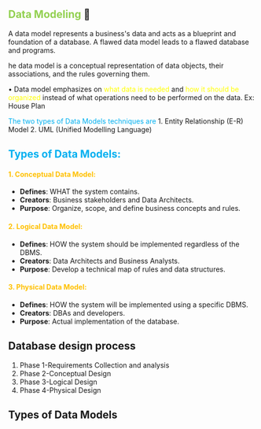 ## <font color="#92d050">Data Modeling</font>  🧬

A data model represents a business's data and acts as a blueprint and foundation of a database. A flawed data model leads to a flawed database and programs.

he data model is a conceptual representation of data objects, their associations, and the rules governing them.

• Data model emphasizes on <font color="#ffff00">what data is needed</font> and <font color="#ffff00">how it should be organized</font> instead of what operations need to be performed on the data. 
	Ex: House Plan

<font color="#00b0f0">The two types of Data Models techniques are </font>
	1.  Entity Relationship (E-R) Model 
	2. UML (Unified Modelling Language)

## <font color="#00b0f0">Types of Data Models:</font>

#### <font color="#ffc000">1. Conceptual Data Model:</font>
- **Defines**: WHAT the system contains.
- **Creators**: Business stakeholders and Data Architects.
- **Purpose**: Organize, scope, and define business concepts and rules.

#### <font color="#ffc000">2.  Logical Data Model:</font>
- **Defines**: HOW the system should be implemented regardless of the DBMS.
- **Creators**: Data Architects and Business Analysts.
- **Purpose**: Develop a technical map of rules and data structures.

#### <font color="#ffc000">3. Physical Data Model:</font>
- **Defines**: HOW the system will be implemented using a specific DBMS.
- **Creators**: DBAs and developers.
- **Purpose**: Actual implementation of the database.

## Database design process

1. Phase 1-Requirements Collection and analysis 
2. Phase 2-Conceptual Design 
3. Phase 3-Logical Design 
4. Phase 4-Physical Design

## Types of Data Models